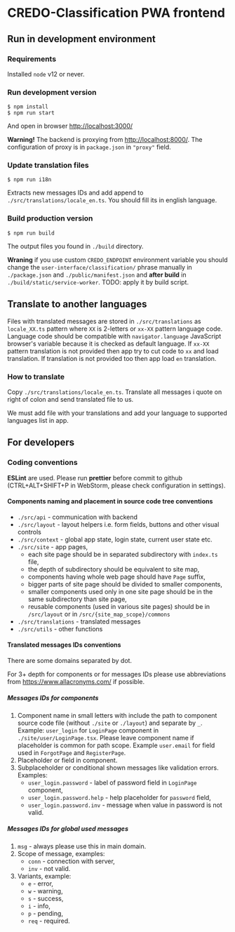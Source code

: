# CREDO-Classification PWA frontend

## Run in development environment

### Requirements

Installed `node` v12 or never.

### Run development version

```shell script
$ npm install
$ npm run start
```

And open in browser [http://localhost:3000/](http://localhost:3000/)

**Warning!** The backend is proxying from [http://localhost:8000/](http://localhost:8000/).
The configuration of proxy is in `package.json` in `"proxy"` field.

### Update translation files

```shell script
$ npm run i18n
```

Extracts new messages IDs and add append to `./src/translations/locale_en.ts`. You should fill its in english language.

### Build production version

```shell script
$ npm run build
```

The output files you found in `./build` directory.

**Wraning** if you use custom `CREDO_ENDPOINT` environment variable you should change the `user-interface/classification/`
phrase manually in `./package.json` and `./public/manifest.json` and **after build** in `./build/static/service-worker`.
TODO: apply it by build script.

## Translate to another languages

Files with translated messages are stored in `./src/translations` as `locale_XX.ts` pattern where `XX` is 2-letters or `xx-XX` pattern language code.
Language code should be compatible with `navigator.language` JavaScript browser's variable because it is checked as default language.
If `xx-XX` pattern translation is not provided then app try to cut code to `xx` and load translation.
If translation is not provided too then app load `en` translation.

### How to translate

Copy `./src/translations/locale_en.ts`. Translate all messages i quote on right of colon and send translated file to us.

We must add file with your translations and add your language to supported languages list in app.

## For developers

### Coding conventions

**ESLint** are used. Please run **prettier** before commit to github (CTRL+ALT+SHIFT+P in WebStorm, please check configuration in settings).

#### Components naming and placement in source code tree conventions

* `./src/api` - communication with backend
* `./src/layout` - layout helpers i.e. form fields, buttons and other visual controls
* `./src/context` - global app state, login state, current user state etc.
* `./src/site` - app pages,
  * each site page should be in separated subdirectory with `index.ts` file,
  * the depth of subdirectory should be equivalent to site map,
  * components having whole web page should have `Page` suffix,
  * bigger parts of site page should be divided to smaller components,
  * smaller components used only in one site page should be in the same subdirectory than site page,
  * reusable components (used in various site pages) should be in `/src/layout` or in `/src/{site_map_scope}/commons`
* `./src/translations` - translated messages
* `./src/utils` - other functions

#### Translated messages IDs conventions

There are some domains separated by dot.

For 3+ depth for components or for messages IDs please use abbreviations from https://www.allacronyms.com/ if possible.

##### Messages IDs for components
1. Component name in small letters with include the path to component source code file
(without `./site` or `./layout`) and separate by `_`. Example: `user_login` for `LoginPage` component in `./site/user/LoginPage.tsx`.
Please leave component name if placeholder is common for path scope. Example `user.email` for field used in `ForgotPage` and `RegisterPage`.
2. Placeholder or field in component.
3. Subplaceholder or conditional shown messages like validation errors. Examples:
   * `user_login.password` - label of password field in `LoginPage` component,
   * `user_login.password.help` - help placeholder for `password` field,
   * `user_login.password.inv` - message when value in password is not valid.
   
##### Messages IDs for global used messages
1. `msg` - always please use this in main domain.
2. Scope of message, examples:
   * `conn` - connection with server,
   * `inv` - not valid.
3. Variants, example:
   * `e` - error,
   * `w` - warning,
   * `s` - success,
   * `i` - info,
   * `p` - pending,
   * `req` - required.
